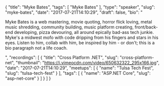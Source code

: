 {
  "title": "Myke Bates",
  "tags": [
    "Myke Bates"
  ],
  "type": "speaker",
  "slug": "myke-bates",
  "date": "2017-07-21T14:10:29",
  "draft": false,
  "bio": "<p>Myke Bates is a web mastering, movie quoting, horror flick loving, metal music shredding, community building, music platform creating, front/back-end developing, pizza devouring, all around epically bad-ass tech junkie. Myke's a midwest mofo with code dripping from his fingers and stars in his eyes. Listen to him, collab with him, be inspired by him - or don't; this is a bio paragraph not a life coach.</p>",
  "recordings": [
    {
      "title": "Cross Platform .NET",
      "slug": "cross-platform-net",
      "thumbnail": "https://i.vimeocdn.com/video/650632322_295x166.jpg",
      "date": "2017-07-21T14:10:29",
      "meetups": [
        {
          "name": "Tulsa Tech Fest",
          "slug": "tulsa-tech-fest"
        }
      ],
      "tags": [
        {
          "name": "ASP.NET Core",
          "slug": "asp-net-core"
        }
      ]
    }
  ]
}